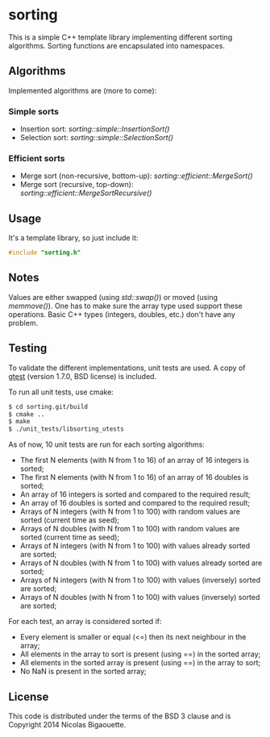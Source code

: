 # sorting

This is a simple C++ template library implementing different sorting algorithms.
Sorting functions are encapsulated into namespaces.


## Algorithms
Implemented algorithms are (more to come):
### Simple sorts
* Insertion sort: *sorting::simple::InsertionSort()*
* Selection sort: *sorting::simple::SelectionSort()*

### Efficient sorts
* Merge sort (non-recursive, bottom-up): *sorting::efficient::MergeSort()*
* Merge sort (recursive, top-down): *sorting::efficient::MergeSortRecursive()*


## Usage
It's a template library, so just include it:

```C++
#include "sorting.h"
```

## Notes
Values are either swapped (using *std::swap()*) or moved (using *memmove()*). One has to make
sure the array type used support these operations. Basic C++ types (integers, doubles, etc.) don't
have any problem.


## Testing
To validate the different implementations, unit tests are used. A copy of [gtest](https://code.google.com/p/googletest/)
(version 1.7.0, BSD license) is included.

To run all unit tests, use cmake:

```bash
$ cd sorting.git/build
$ cmake ..
$ make
$ ./unit_tests/libsorting_utests
```

As of now, 10 unit tests are run for each sorting algorithms:
- The first N elements (with N from 1 to 16) of an array of 16 integers is sorted;
- The first N elements (with N from 1 to 16) of an array of 16 doubles is sorted;
- An array of 16 integers is sorted and compared to the required result;
- An array of 16 doubles is sorted and compared to the required result;
- Arrays of N integers (with N from 1 to 100) with random values are sorted (current time as seed);
- Arrays of N doubles (with N from 1 to 100) with random values are sorted (current time as seed);
- Arrays of N integers (with N from 1 to 100) with values already sorted are sorted;
- Arrays of N doubles (with N from 1 to 100) with values already sorted are sorted;
- Arrays of N integers (with N from 1 to 100) with values (inversely) sorted are sorted;
- Arrays of N doubles (with N from 1 to 100) with values (inversely) sorted are sorted;

For each test, an array is considered sorted if:
- Every element is smaller or equal (<=) then its next neighbour in the array;
- All elements in the array to sort is present (using ==) in the sorted array;
- All elements in the sorted array is present (using ==) in the array to sort;
- No NaN is present in the sorted array;


## License

This code is distributed under the terms of the BSD 3 clause and is Copyright 2014 Nicolas Bigaouette.
